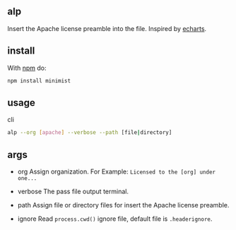 ## alp
Insert the Apache license preamble into the file. Inspired by [echarts](https://github.com/apache/echarts).

## install
With [npm](https://npmjs.org/) do:
```sh
npm install minimist
```

## usage
cli
```sh
alp --org [apache] --verbose --path [file|directory]
```

## args
- org
Assign organization.
For Example: `Licensed to the [org] under one...`

- verbose
The pass file output terminal.

- path
Assign file or directory files for insert the Apache license preamble.

- ignore
Read `process.cwd()` ignore file, default file is `.headerignore`.
